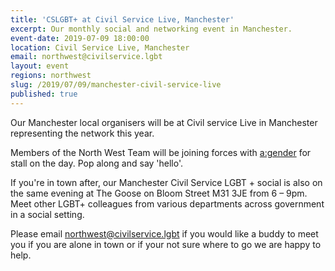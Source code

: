 ```yaml
---
title: 'CSLGBT+ at Civil Service Live, Manchester'
excerpt: Our monthly social and networking event in Manchester.
event-date: 2019-07-09 18:00:00
location: Civil Service Live, Manchester
email: northwest@civilservice.lgbt
layout: event
regions: northwest
slug: /2019/07/09/manchester-civil-service-live
published: true
---
```


Our Manchester local organisers will be at Civil service Live in Manchester representing the network this year. 

Members of the North West Team  will be joining forces with [a:gender](//www.agender.org.uk) for stall on the day. Pop along and say 'hello'.

If you're in town after, our Manchester Civil Service LGBT + social is also on the same evening at The Goose on Bloom Street M31 3JE from 6 – 9pm. Meet other LGBT+ colleagues from various departments across government in a social setting. 

Please email <northwest@civilservice.lgbt> if you would like a buddy to meet you if you are alone in town or if your not sure where to go  we are happy to help. 